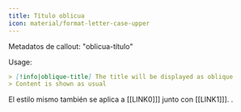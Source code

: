 ```yaml
---
title: Título oblicua
icon: material/format-letter-case-upper
---
```


Metadatos de callout: "oblicua-título"

Usage:
```md
> [!info|oblique-title] The title will be displayed as oblique
> Content is shown as usual
```

El estilo mismo también se aplica a [[LINK0]]] junto con [[LINK1]]].
.
